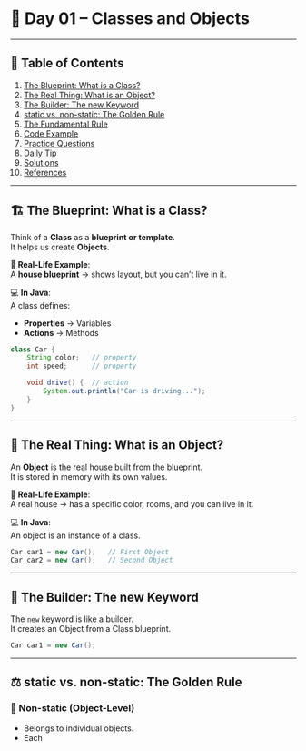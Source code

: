 # 📘 Day 01 – Classes and Objects  

---

## 📑 Table of Contents  
1. [The Blueprint: What is a Class?](#-the-blueprint-what-is-a-class)  
2. [The Real Thing: What is an Object?](#-the-real-thing-what-is-an-object)  
3. [The Builder: The new Keyword](#-the-builder-the-new-keyword)  
4. [static vs. non-static: The Golden Rule](#%EF%B8%8F-static-vs-non-static-the-golden-rule)  
5. [The Fundamental Rule](#-fundamental-rule)  
6. [Code Example](#-code-example)  
7. [Practice Questions](#-practice-questions)  
8. [Daily Tip](#-daily-tip)  
9. [Solutions](#-solutions)  
10. [References](#-references)  

---

## 🏗️ The Blueprint: What is a Class?  
Think of a **Class** as a **blueprint or template**.  
It helps us create **Objects**.  

💭 **Real-Life Example**:  
A **house blueprint** → shows layout, but you can’t live in it.  

💻 **In Java**:  
A class defines:  
- **Properties** → Variables  
- **Actions** → Methods  

```java
class Car {
    String color;   // property
    int speed;      // property

    void drive() {  // action
        System.out.println("Car is driving...");
    }
}
```

---

## 🚗 The Real Thing: What is an Object?  
An **Object** is the real house built from the blueprint.  
It is stored in memory with its own values.  

💭 **Real-Life Example**:  
A real house → has a specific color, rooms, and you can live in it.  

💻 **In Java**:  
An object is an instance of a class.  

```java
Car car1 = new Car();   // First Object
Car car2 = new Car();   // Second Object
```

---

## 👷 The Builder: The new Keyword  
The `new` keyword is like a builder.  
It creates an Object from a Class blueprint.  

```java
Car car1 = new Car();
```

---

## ⚖️ static vs. non-static: The Golden Rule  

### 🔴 Non-static (Object-Level)  
- Belongs to individual objects.  
- Each
